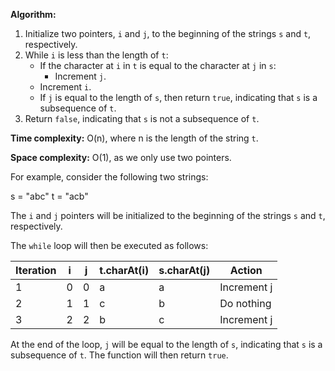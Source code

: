 **Algorithm:**

1. Initialize two pointers, `i` and `j`, to the beginning of the strings `s` and `t`, respectively.
2. While `i` is less than the length of `t`:
    * If the character at `i` in `t` is equal to the character at `j` in `s`:
        * Increment `j`.
    * Increment `i`.
    * If `j` is equal to the length of `s`, then return `true`, indicating that `s` is a subsequence of `t`.
3. Return `false`, indicating that `s` is not a subsequence of `t`.

**Time complexity:** O(n), where n is the length of the string `t`.

**Space complexity:** O(1), as we only use two pointers.

For example, consider the following two strings:

s = "abc"
t = "acb"

The `i` and `j` pointers will be initialized to the beginning of the strings `s` and `t`, respectively.

The `while` loop will then be executed as follows:


Iteration | i | j | t.charAt(i) | s.charAt(j) | Action
------- | --- | --- | --- | --- | ---
1        | 0  | 0  | a           | a           | Increment j
2        | 1  | 1  | c           | b           | Do nothing
3        | 2  | 2  | b           | c           | Increment j


At the end of the loop, `j` will be equal to the length of `s`, indicating that `s` is a subsequence of `t`. The function will then return `true`.
